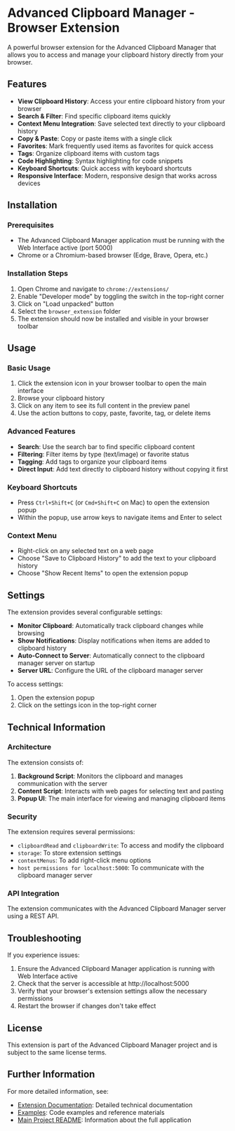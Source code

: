 # Advanced Clipboard Manager - Browser Extension

A powerful browser extension for the Advanced Clipboard Manager that allows you to access and manage your clipboard history directly from your browser.

## Features

- **View Clipboard History**: Access your entire clipboard history from your browser
- **Search & Filter**: Find specific clipboard items quickly
- **Context Menu Integration**: Save selected text directly to your clipboard history
- **Copy & Paste**: Copy or paste items with a single click
- **Favorites**: Mark frequently used items as favorites for quick access
- **Tags**: Organize clipboard items with custom tags
- **Code Highlighting**: Syntax highlighting for code snippets
- **Keyboard Shortcuts**: Quick access with keyboard shortcuts
- **Responsive Interface**: Modern, responsive design that works across devices

## Installation

### Prerequisites

- The Advanced Clipboard Manager application must be running with the Web Interface active (port 5000)
- Chrome or a Chromium-based browser (Edge, Brave, Opera, etc.)

### Installation Steps

1. Open Chrome and navigate to `chrome://extensions/`
2. Enable "Developer mode" by toggling the switch in the top-right corner
3. Click on "Load unpacked" button
4. Select the `browser_extension` folder
5. The extension should now be installed and visible in your browser toolbar

## Usage

### Basic Usage

1. Click the extension icon in your browser toolbar to open the main interface
2. Browse your clipboard history
3. Click on any item to see its full content in the preview panel
4. Use the action buttons to copy, paste, favorite, tag, or delete items

### Advanced Features

- **Search**: Use the search bar to find specific clipboard content
- **Filtering**: Filter items by type (text/image) or favorite status
- **Tagging**: Add tags to organize your clipboard items
- **Direct Input**: Add text directly to clipboard history without copying it first

### Keyboard Shortcuts

- Press `Ctrl+Shift+C` (or `Cmd+Shift+C` on Mac) to open the extension popup
- Within the popup, use arrow keys to navigate items and Enter to select

### Context Menu

- Right-click on any selected text on a web page
- Choose "Save to Clipboard History" to add the text to your clipboard history
- Choose "Show Recent Items" to open the extension popup

## Settings

The extension provides several configurable settings:

- **Monitor Clipboard**: Automatically track clipboard changes while browsing
- **Show Notifications**: Display notifications when items are added to clipboard history
- **Auto-Connect to Server**: Automatically connect to the clipboard manager server on startup
- **Server URL**: Configure the URL of the clipboard manager server

To access settings:
1. Open the extension popup
2. Click on the settings icon in the top-right corner

## Technical Information

### Architecture

The extension consists of:

1. **Background Script**: Monitors the clipboard and manages communication with the server
2. **Content Script**: Interacts with web pages for selecting text and pasting
3. **Popup UI**: The main interface for viewing and managing clipboard items

### Security

The extension requires several permissions:

- `clipboardRead` and `clipboardWrite`: To access and modify the clipboard
- `storage`: To store extension settings
- `contextMenus`: To add right-click menu options
- `host permissions for localhost:5000`: To communicate with the clipboard manager server

### API Integration

The extension communicates with the Advanced Clipboard Manager server using a REST API.

## Troubleshooting

If you experience issues:

1. Ensure the Advanced Clipboard Manager application is running with Web Interface active
2. Check that the server is accessible at http://localhost:5000
3. Verify that your browser's extension settings allow the necessary permissions
4. Restart the browser if changes don't take effect

## License

This extension is part of the Advanced Clipboard Manager project and is subject to the same license terms.

## Further Information

For more detailed information, see:

- [Extension Documentation](EXTENSION.md): Detailed technical documentation
- [Examples](examples/README.md): Code examples and reference materials
- [Main Project README](../README.md): Information about the full application
